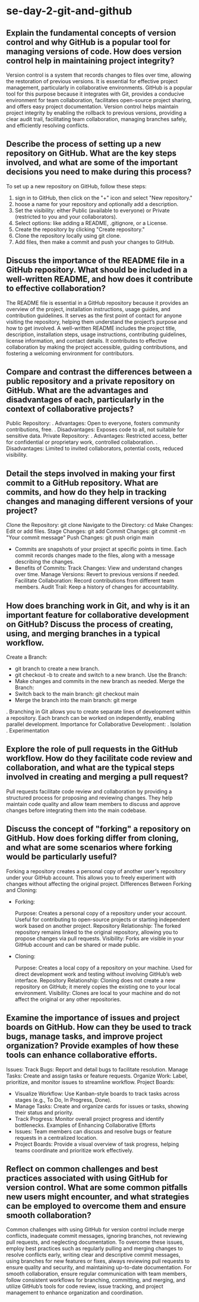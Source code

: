 # se-day-2-git-and-github
## Explain the fundamental concepts of version control and why GitHub is a popular tool for managing versions of code. How does version control help in maintaining project integrity?
Version control is a system that records changes to files over time, allowing the restoration of previous versions. It is essential for effective project management, particularly in collaborative environments. GitHub is a popular tool for this purpose because it integrates with Git, provides a conducive environment for team collaboration, facilitates open-source project sharing, and offers easy project documentation. Version control helps maintain project integrity by enabling the rollback to previous versions, providing a clear audit trail, facilitating team collaboration, managing branches safely, and efficiently resolving conflicts.

## Describe the process of setting up a new repository on GitHub. What are the key steps involved, and what are some of the important decisions you need to make during this process?
To set up a new repository on GitHub, follow these steps:
1. sign in to GitHub, then click on the "+" icon and select "New repository."
2. hoose a name for your repository and optionally add a description.
3. Set the visibility: either Public (available to everyone) or Private (restricted to you and your collaborators).
4. Select options: like adding a README, .gitignore, or a License.
5. Create the repository by clicking "Create repository."
6. Clone the repository locally using git clone.
7. Add files, then make a commit and push your changes to GitHub.

## Discuss the importance of the README file in a GitHub repository. What should be included in a well-written README, and how does it contribute to effective collaboration?
The README file is essential in a GitHub repository because it provides an overview of the project, installation instructions, usage guides, and contribution guidelines. It serves as the first point of contact for anyone visiting the repository, helping them understand the project’s purpose and how to get involved. A well-written README includes the project title, description, installation steps, usage instructions, contributing guidelines, license information, and contact details. It contributes to effective collaboration by making the project accessible, guiding contributions, and fostering a welcoming environment for contributors.

## Compare and contrast the differences between a public repository and a private repository on GitHub. What are the advantages and disadvantages of each, particularly in the context of collaborative projects?
Public Repository:
. Advantages: Open to everyone, fosters community contributions, free.
. Disadvantages: Exposes code to all, not suitable for sensitive data.
Private Repository:
. Advantages: Restricted access, better for confidential or proprietary work, controlled collaboration.
. Disadvantages: Limited to invited collaborators, potential costs, reduced visibility.

## Detail the steps involved in making your first commit to a GitHub repository. What are commits, and how do they help in tracking changes and managing different versions of your project?
Clone the Repository: git clone <repository-URL>
Navigate to the Directory: cd <repository-directory>
Make Changes: Edit or add files.
Stage Changes: git add <file-or-directory>
Commit Changes: git commit -m "Your commit message"
Push Changes: git push origin main

- Commits are snapshots of your project at specific points in time. Each commit records changes made to the files, along with a message describing the changes.
- Benefits of Commits:
  Track Changes: View and understand changes over time.
  Manage Versions: Revert to previous versions if needed.
  Facilitate Collaboration: Record contributions from different team members.
  Audit Trail: Keep a history of changes for accountability.


## How does branching work in Git, and why is it an important feature for collaborative development on GitHub? Discuss the process of creating, using, and merging branches in a typical workflow.
Create a Branch:
- git branch <branch-name> to create a new branch.
- git checkout -b <branch-name> to create and switch to a new branch.
Use the Branch:
- Make changes and commits in the new branch as needed.
Merge the Branch:
- Switch back to the main branch: git checkout main
- Merge the branch into the main branch: git merge <branch-name>

. Branching in Git allows you to create separate lines of development within a repository. Each branch can be worked on independently, enabling parallel development.
Importance for Collaborative Development:
. Isolation
. Experimentation

## Explore the role of pull requests in the GitHub workflow. How do they facilitate code review and collaboration, and what are the typical steps involved in creating and merging a pull request?
Pull requests facilitate code review and collaboration by providing a structured process for proposing and reviewing changes. They help maintain code quality and allow team members to discuss and approve changes before integrating them into the main codebase.

## Discuss the concept of "forking" a repository on GitHub. How does forking differ from cloning, and what are some scenarios where forking would be particularly useful?
Forking a repository creates a personal copy of another user's repository under your GitHub account. This allows you to freely experiment with changes without affecting the original project.
Differences Between Forking and Cloning:
- Forking:

  Purpose: Creates a personal copy of a repository under your account. Useful for contributing to open-source projects or starting independent work based on another project.
  Repository Relationship: The forked repository remains linked to the original repository, allowing you to propose changes via pull requests.
  Visibility: Forks are visible in your GitHub account and can be shared or made public.
- Cloning:

  Purpose: Creates a local copy of a repository on your machine. Used for direct development work and testing without involving GitHub’s web interface.
  Repository Relationship: Cloning does not create a new repository on GitHub; it merely copies the existing one to your local environment.
  Visibility: Clones are local to your machine and do not affect the original or any other repositories.

## Examine the importance of issues and project boards on GitHub. How can they be used to track bugs, manage tasks, and improve project organization? Provide examples of how these tools can enhance collaborative efforts.
Issues:
  Track Bugs: Report and detail bugs to facilitate resolution.
  Manage Tasks: Create and assign tasks or feature requests.
  Organize Work: Label, prioritize, and monitor issues to streamline workflow.
Project Boards:
-  Visualize Workflow: Use Kanban-style boards to track tasks across stages (e.g., To Do, In Progress, Done).
-  Manage Tasks: Create and organize cards for issues or tasks, showing their status and priority.
-  Track Progress: Monitor overall project progress and identify bottlenecks.
Examples of Enhancing Collaborative Efforts
-  Issues: Team members can discuss and resolve bugs or feature requests in a centralized location.
-  Project Boards: Provide a visual overview of task progress, helping teams coordinate and prioritize work effectively.

## Reflect on common challenges and best practices associated with using GitHub for version control. What are some common pitfalls new users might encounter, and what strategies can be employed to overcome them and ensure smooth collaboration?
Common challenges with using GitHub for version control include merge conflicts, inadequate commit messages, ignoring branches, not reviewing pull requests, and neglecting documentation. To overcome these issues, employ best practices such as regularly pulling and merging changes to resolve conflicts early, writing clear and descriptive commit messages, using branches for new features or fixes, always reviewing pull requests to ensure quality and security, and maintaining up-to-date documentation. For smooth collaboration, ensure regular communication with team members, follow consistent workflows for branching, committing, and merging, and utilize GitHub’s tools for code review, issue tracking, and project management to enhance organization and coordination.
